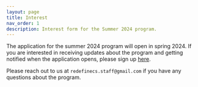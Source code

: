 ```yaml
---
layout: page
title: Interest
nav_order: 1
description: Interest form for the Summer 2024 program.
---
```

<!-- _Note: the application form may take a few seconds to load._

<script src="https://static.airtable.com/js/embed/embed_snippet_v1.js"></script><iframe class="airtable-embed" src="https://airtable.com/embed/shrPo2TXEoaiLGwJz?backgroundColor=orange" frameborder="0" onmousewheel="" width="100%" height="800" style="background: transparent; border: 1px solid #ccc;"></iframe> -->

The application for the summer 2024 program will open in spring 2024. If you are interested in receiving updates about the program and getting notified when the application opens, please sign up [here](https://forms.gle/HtQP6AVPFLgHa3RA6). 

Please reach out to us at `redefinecs.staff@gmail.com` if you have any questions about the program.



